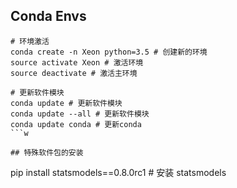 ## Conda Envs


```
# 环境激活
conda create -n Xeon python=3.5 # 创建新的环境
source activate Xeon # 激活环境
source deactivate # 激活主环境

```

```
# 更新软件模块
conda update # 更新软件模块
conda update --all # 更新软件模块
conda update conda # 更新conda
```w

## 特殊软件包的安装

```
pip install statsmodels==0.8.0rc1 # 安装 statsmodels

```
